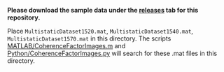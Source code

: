 **Please download the sample data under the [releases](https://github.com/rehmanali1994/DixInversion4MedicalUltrasound/releases) tab for this repository.**

Place `MultistaticDataset1520.mat`, `MultistaticDataset1540.mat`, `MultistaticDataset1570.mat` in this directory. The scripts [MATLAB/CoherenceFactorImages.m](../MATLAB/CoherenceFactorImages.m) and [Python/CoherenceFactorImages.py](../Python/CoherenceFactorImages.py) will search for these .mat files in this directory.
